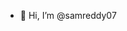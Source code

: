 - 👋 Hi, I’m @samreddy07

<!---
samreddy07/samreddy07 is a ✨ special ✨ repository because its `README.md` (this file) appears on your GitHub profile.
You can click the Preview link to take a look at your changes.
--->
